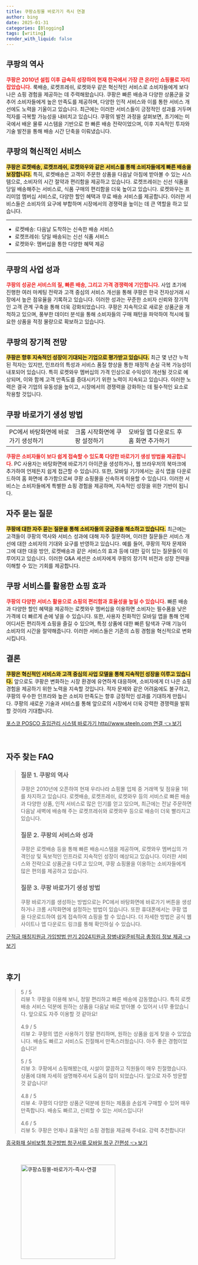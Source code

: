 ```yaml
---
title: 쿠팡쇼핑몰 바로가기 즉시 연결
author: bing
date: 2025-01-31
categories: [Blogging]
tags: [writing]
render_with_liquid: false
---
```



<h2 id='쿠팡의 역사'>쿠팡의 역사</h2>

<p><b><span style="color: #ee2323;">쿠팡은 2010년 설립 이후 급속히 성장하여 현재 한국에서 가장 큰 온라인 쇼핑몰로 자리 잡았습니다.</span></b> 룩배송, 로켓프레쉬, 로켓와우 같은 혁신적인 서비스로 소비자들에게 보다 나은 쇼핑 경험을 제공하는 데 주력해왔습니다. 쿠팡은 빠른 배송과 다양한 상품군을 갖추어 소비자들에게 높은 만족도를 제공하며, 다양한 인적 서비스와 이를 통한 서비스 개선에도 노력을 기울이고 있습니다. 최근에는 이러한 서비스들이 긍정적인 성과를 거두며 적자를 극복할 가능성을 내비치고 있습니다. 쿠팡의 발전 과정을 살펴보면, 초기에는 미국에서 배운 물류 시스템을 기반으로 한 빠른 배송 전략이었으며, 이후 지속적인 투자와 기술 발전을 통해 배송 시간 단축을 이뤄냈습니다.</p>

<h2 id='쿠팡의 혁신 서비스'>쿠팡의 혁신적인 서비스</h2>

<p><b><span style="background-color: #ffe066;">쿠팡은 로켓배송, 로켓프레쉬, 로켓와우와 같은 서비스를 통해 소비자들에게 빠른 배송을 보장합니다.</span></b> 특히, 로켓배송은 고객이 주문한 상품을 다음날 아침에 받아볼 수 있는 시스템으로, 소비자의 시간 절약과 편리함을 제공하고 있습니다. 로켓프레쉬는 신선 식품을 당일 배송해주는 서비스로, 식품 구매의 편리함을 더욱 높이고 있습니다. 로켓와우는 프리미엄 멤버십 서비스로, 다양한 할인 혜택과 무료 배송 서비스를 제공합니다. 이러한 서비스들은 소비자의 요구에 부합하며 시장에서의 경쟁력을 높이는 데 큰 역할을 하고 있습니다.</p>

<hr />

<ul>
    <li>로켓배송: 다음날 도착하는 신속한 배송 서비스</li>
    <li>로켓프레쉬: 당일 배송되는 신선 식품 서비스</li>
    <li>로켓와우: 멤버십을 통한 다양한 혜택 제공</li>
</ul>

<hr />

<h2 id='쿠팡의 사업 성과'>쿠팡의 사업 성과</h2>

<p><b><span style="color: #ee2323;">쿠팡의 성공은 서비스의 질, 빠른 배송, 그리고 가격 경쟁력에 기인합니다.</span></b> 사업 초기에 진행한 여러 마케팅 전략과 고객 중심의 서비스 개선을 통해 쿠팡은 한국 전자상거래 시장에서 높은 점유율을 기록하고 있습니다. 이러한 성과는 꾸준한 소비자 신뢰와 장기적인 고객 관계 구축을 통해 더욱 강화되었습니다. 쿠팡은 지속적으로 새로운 상품군을 개척하고 있으며, 풍부한 데이터 분석을 통해 소비자들의 구매 패턴을 파악하여 적시에 필요한 상품을 적정 물량으로 확보하고 있습니다.</p>

<h2 id='쿠팡의 장기적 전망'>쿠팡의 장기적 전망</h2>

<p><b><span style="background-color: #ffe066;">쿠팡은 향후 지속적인 성장이 기대되는 기업으로 평가받고 있습니다.</span></b> 최근 몇 년간 누적된 적자는 있지만, 인프라의 특성과 서비스 품질 향상을 통한 재정적 손실 극복 가능성이 내포되어 있습니다. 특히 로켓와우 멤버십의 가격 인상으로 수익성이 개선될 것으로 예상되며, 이와 함께 고객 만족도를 증대시키기 위한 노력이 지속되고 있습니다. 이러한 노력은 결국 기업의 유동성을 높이고, 시장에서의 경쟁력을 강화하는 데 필수적인 요소로 작용할 것입니다.</p>

<h2 id='쿠팡 바로가기 생성 방법'>쿠팡 바로가기 생성 방법</h2>

<table>
    <tr>
        <td>PC에서 바탕화면에 바로가기 생성하기</td>
        <td>크롬 시작화면에 쿠팡 설정하기</td>
        <td>모바일 앱 다운로드 후 홈 화면 추가하기</td>
    </tr>
</table>

<p><b><span style="color: #ee2323;">쿠팡은 소비자들이 보다 쉽게 접속할 수 있도록 다양한 바로가기 생성 방법을 제공합니다.</span></b> PC 사용자는 바탕화면에 바로가기 아이콘을 생성하거나, 웹 브라우저의 북마크에 추가하여 언제든지 쉽게 접근할 수 있습니다. 또한, 모바일 기기에서는 공식 앱을 다운로드하여 홈 화면에 추가함으로써 쿠팡 쇼핑몰을 신속하게 이용할 수 있습니다. 이러한 서비스는 소비자들에게 특별한 쇼핑 경험을 제공하며, 지속적인 성장을 위한 기반이 됩니다.</p>

<h2 id='자주 묻는 질문'>자주 묻는 질문</h2>

<p><b><span style="background-color: #ffe066;">쿠팡에 대한 자주 묻는 질문을 통해 소비자들의 궁금증을 해소하고 있습니다.</span></b> 최근에는 고객들이 쿠팡의 역사와 서비스 성과에 대해 자주 질문하며, 이러한 질문들은 서비스 개선에 대한 소비자의 기대와 요구를 반영하고 있습니다. 예를 들어, 쿠팡의 적자 문제와 그에 대한 대응 방안, 로켓배송과 같은 서비스의 효과 등에 대한 깊이 있는 질문들이 이루어지고 있습니다. 이러한 Q&A 세션은 소비자에게 쿠팡의 장기적 비전과 성장 전략을 이해할 수 있는 기회를 제공합니다.</p>

<h2 id='쿠팡 서비스를 활용한 쇼핑 효과'>쿠팡 서비스를 활용한 쇼핑 효과</h2>

<p><b><span style="color: #ee2323;">쿠팡의 다양한 서비스 활용으로 쇼핑의 편리함과 효율성을 높일 수 있습니다.</span></b> 빠른 배송과 다양한 할인 혜택을 제공하는 로켓와우 멤버십을 이용하면 소비자는 필수품을 낮은 가격에 더 빠르게 손에 넣을 수 있습니다. 또한, 사용자 친화적인 모바일 앱을 통해 언제 어디서든 편리하게 쇼핑을 즐길 수 있으며, 특정 상품에 대한 빠른 탐색과 구매 기능이 소비자의 시간을 절약해줍니다. 이러한 서비스들은 기존의 쇼핑 경험을 혁신적으로 변화시킵니다.</p>

<h2 id='결론'>결론</h2>

<p><b><span style="background-color: #ffe066;">쿠팡은 혁신적인 서비스와 고객 중심의 사업 모델을 통해 지속적인 성장을 이루고 있습니다.</span></b> 앞으로도 쿠팡은 변화하는 시장 환경에 유연하게 대응하며, 소비자에게 더 나은 쇼핑 경험을 제공하기 위한 노력을 지속할 것입니다. 적자 문제와 같은 어려움에도 불구하고, 쿠팡의 우수한 인프라와 높은 소비자 만족도는 향후 긍정적인 성과를 기대하게 만듭니다. 쿠팡의 새로운 기술과 서비스를 통해 앞으로의 시장에서 더욱 강력한 경쟁력을 발휘할 것이라 기대합니다.</p>


<p><a class="click-button" title="포스코 POSCO 출입관리 시스템 바로가기 http//www.steeln.com 연결" href="https://blackassets.github.io/posts/%ED%8F%AC%EC%8A%A4%EC%BD%94-POSCO-%EC%B6%9C%EC%9E%85%EA%B4%80%EB%A6%AC-%EC%8B%9C%EC%8A%A4%ED%85%9C-%EB%B0%94%EB%A1%9C%EA%B0%80%EA%B8%B0-httpwww.steeln.com-%EC%97%B0%EA%B2%B0/" rel="dofollow">포스코 POSCO 출입관리 시스템 바로가기 http//www.steeln.com 연결 👈 보기</a></p><br>
<h2 id='자주_찾는_FAQ'>자주 찾는 FAQ</h2>
<div itemscope="" itemtype="https://schema.org/FAQPage">
<blockquote>
<div itemscope="" itemprop="mainEntity" itemtype="https://schema.org/Question">
<h3 itemprop="name">질문 1. 쿠팡의 역사</h3>
<div itemscope="" itemprop="acceptedAnswer" itemtype="https://schema.org/Answer">
<span itemprop="text">
<p>쿠팡은 2010년에 오픈하여 현재 우리나라 쇼핑몰 업체 중 거래액 및 점유율 1위를 차지하고 있습니다. 로켓배송, 로켓프레쉬, 로켓와우 등의 서비스로 빠른 배송과 다양한 상품, 인적 서비스로 많은 인기를 얻고 있으며, 최근에는 전날 주문하면 다음날 새벽에 배송해 주는 로켓프레쉬와 로켓와우 등으로 배송이 더욱 빨라지고 있습니다.</p>
</span>
</div>
</div>
<div itemscope="" itemprop="mainEntity" itemtype="https://schema.org/Question">
<h3 itemprop="name">질문 2. 쿠팡의 서비스와 성과</h3>
<div itemscope="" itemprop="acceptedAnswer" itemtype="https://schema.org/Answer">
<span itemprop="text">
<p>쿠팡은 로켓배송 등을 통해 빠른 배송시스템을 제공하며, 로켓와우 멤버십의 가격인상 및 독보적인 인프라로 지속적인 성장이 예상되고 있습니다. 이러한 서비스와 전략으로 상품군을 다루고 있으며, 쿠팡 쇼핑몰을 이용하는 소비자들에게 많은 편의를 제공하고 있습니다.</p>
</span>
</div>
</div>
<div itemscope="" itemprop="mainEntity" itemtype="https://schema.org/Question">
<h3 itemprop="name">질문 3. 쿠팡 바로가기 생성 방법</h3>
<div itemscope="" itemprop="acceptedAnswer" itemtype="https://schema.org/Answer">
<span itemprop="text">
<p>쿠팡 바로가기를 생성하는 방법으로는 PC에서 바탕화면에 바로가기 버튼을 생성하거나 크롬 시작화면에 설정하는 방법이 있습니다. 또한 휴대폰에서는 쿠팡 앱을 다운로드하여 쉽게 접속하여 쇼핑을 할 수 있습니다. 더 자세한 방법은 공식 웹사이트나 앱 다운로드 링크를 통해 확인하실 수 있습니다.</p>
</span>
</div>
</div>
</blockquote>
</div>
<p><a class="click-button" title="군적금 매칭지원금 가입방법 만기 2024지원금 장병내일준비적금 총정리 정보 제공" href="https://blackassets.github.io/posts/%EA%B5%B0%EC%A0%81%EA%B8%88-%EB%A7%A4%EC%B9%AD%EC%A7%80%EC%9B%90%EA%B8%88-%EA%B0%80%EC%9E%85%EB%B0%A9%EB%B2%95-%EB%A7%8C%EA%B8%B0-2024%EC%A7%80%EC%9B%90%EA%B8%88-%EC%9E%A5%EB%B3%91%EB%82%B4%EC%9D%BC%EC%A4%80%EB%B9%84%EC%A0%81%EA%B8%88-%EC%B4%9D%EC%A0%95%EB%A6%AC-%EC%A0%95%EB%B3%B4-%EC%A0%9C%EA%B3%B5/" rel="dofollow">군적금 매칭지원금 가입방법 만기 2024지원금 장병내일준비적금 총정리 정보 제공 👈 보기</a></p><br>
<h2 id='후기'>후기</h2>
<div itemscope itemtype="https://schema.org/Product">
  <blockquote>
  <div itemprop="review" itemscope itemtype="https://schema.org/Review">
      <div itemprop="reviewRating" itemscope itemtype="https://schema.org/Rating"> <span itemprop="ratingValue">5</span> / <span itemprop="bestRating">5</span> </div>
      <span itemprop="reviewBody">리뷰 1: 쿠팡을 이용해 보니, 정말 편리하고 빠른 배송에 감동했습니다. 특히 로켓배송 서비스 덕분에 원하는 상품을 다음날 바로 받아볼 수 있어서 너무 좋았습니다. 앞으로도 자주 이용할 것 같아요!</span>
  </div>
  <br>
  <div itemprop="review" itemscope itemtype="https://schema.org/Review">
      <div itemprop="reviewRating" itemscope itemtype="https://schema.org/Rating"> <span itemprop="ratingValue">4.9</span> / <span itemprop="bestRating">5</span> </div>
      <span itemprop="reviewBody">리뷰 2: 쿠팡의 앱은 사용하기 정말 편리하며, 원하는 상품을 쉽게 찾을 수 있었습니다. 배송도 빠르고 서비스도 친절해서 만족스러웠습니다. 아주 좋은 경험이었습니다!</span>
  </div>
  <br>
  <div itemprop="review" itemscope itemtype="https://schema.org/Review">
      <div itemprop="reviewRating" itemscope itemtype="https://schema.org/Rating"> <span itemprop="ratingValue">5</span> / <span itemprop="bestRating">5</span> </div>
      <span itemprop="reviewBody">리뷰 3: 쿠팡에서 쇼핑해봤는데, 시설이 깔끔하고 직원들이 매우 친절했습니다. 상품에 대해 자세히 설명해주셔서 도움이 많이 되었습니다. 앞으로 자주 방문할 것 같습니다!</span>
  </div>
  <br>
  <div itemprop="review" itemscope itemtype="https://schema.org/Review">
      <div itemprop="reviewRating" itemscope itemtype="https://schema.org/Rating"> <span itemprop="ratingValue">4.8</span> / <span itemprop="bestRating">5</span> </div>
      <span itemprop="reviewBody">리뷰 4: 쿠팡의 다양한 상품군 덕분에 원하는 제품을 손쉽게 구매할 수 있어 매우 만족합니다. 배송도 빠르고, 신뢰할 수 있는 서비스입니다!</span>
  </div>
  <br>
  <div itemprop="review" itemscope itemtype="https://schema.org/Review">
      <div itemprop="reviewRating" itemscope itemtype="https://schema.org/Rating"> <span itemprop="ratingValue">4.6</span> / <span itemprop="bestRating">5</span> </div>
      <span itemprop="reviewBody">리뷰 5: 쿠팡은 언제나 효율적인 쇼핑 경험을 제공해 주네요. 강력 추천합니다!</span>
  </div>
  </blockquote>
</div>
<p><a class="click-button" title="흥국화재 실비보험 청구방법 청구서류 모바일 청구 간편성" href="https://blackassets.github.io/posts/%ED%9D%A5%EA%B5%AD%ED%99%94%EC%9E%AC-%EC%8B%A4%EB%B9%84%EB%B3%B4%ED%97%98-%EC%B2%AD%EA%B5%AC%EB%B0%A9%EB%B2%95-%EC%B2%AD%EA%B5%AC%EC%84%9C%EB%A5%98-%EB%AA%A8%EB%B0%94%EC%9D%BC-%EC%B2%AD%EA%B5%AC-%EA%B0%84%ED%8E%B8%EC%84%B1/" rel="dofollow">흥국화재 실비보험 청구방법 청구서류 모바일 청구 간편성 👈 보기</a></p><br>
<figure class="image"><img src="https://blackassets.github.io/assets/img/thumbnail/쿠팡쇼핑몰-바로가기-즉시-연결.webp" alt="쿠팡쇼핑몰-바로가기-즉시-연결" width="256" height="256"></figure>